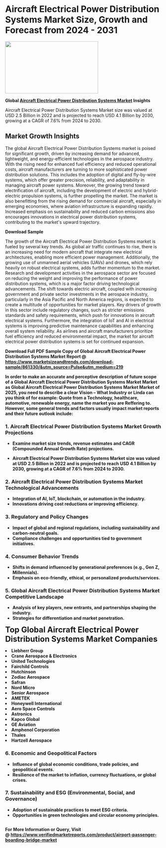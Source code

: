 <H1>Aircraft Electrical Power Distribution Systems Market Size, Growth and Forecast from 2024 - 2031</H1><img class="aligncenter size-medium wp-image-584254" src="https://thirdeyenews.in/wp-content/uploads/2024/09/Global-Market-Research-300x168.jpeg" alt="" width="300" height="168" /><p><strong>Global&nbsp;<a href="https://www.marketsizeandtrends.com/download-sample/861330/&amp;utm_source=Pulse&amp;utm_medium=219">Aircraft Electrical Power Distribution Systems Market</a> Insights</strong></p><p>Aircraft Electrical Power Distribution Systems Market size was valued at USD 2.5 Billion in 2022 and is projected to reach USD 4.1 Billion by 2030, growing at a CAGR of 7.6% from 2024 to 2030.</p><p><h2>Market Growth Insights</h2> <p>The global Aircraft Electrical Power Distribution Systems market is poised for significant growth, driven by increasing demand for advanced, lightweight, and energy-efficient technologies in the aerospace industry. With the rising need for enhanced fuel efficiency and reduced operational costs, aircraft manufacturers are turning to more sophisticated power distribution solutions. This includes the adoption of digital and fly-by-wire systems, which offer greater precision, reliability, and adaptability in managing aircraft power systems. Moreover, the growing trend toward electrification of aircraft, including the development of electric and hybrid-electric propulsion systems, is further propelling the market. The market is also benefitting from the rising demand for commercial aircraft, especially in emerging economies, where aviation infrastructure is expanding rapidly. Increased emphasis on sustainability and reduced carbon emissions also encourages innovations in electrical power distribution systems, contributing to the market's upward trajectory.</p> <p><strong>Download Sample</strong></p> <p>The growth of the Aircraft Electrical Power Distribution Systems market is fueled by several key trends. As global air traffic continues to rise, there is an increasing need for modern aircraft that integrate new electrical architectures, enabling more efficient power management. Additionally, the growing use of unmanned aerial vehicles (UAVs) and drones, which rely heavily on robust electrical systems, adds further momentum to the market. Research and development activities in the aerospace sector are focused on reducing the weight and improving the performance of power distribution systems, which is a major factor driving technological advancements. The shift towards electric aircraft, coupled with increasing government and private sector investments in the aerospace industry, particularly in the Asia Pacific and North America regions, is expected to create a multitude of opportunities for market players. Key drivers of growth in this sector include regulatory changes, such as stricter emissions standards and safety requirements, which push for innovations in aircraft electrical systems. Furthermore, the integration of IoT and AI in electrical systems is improving predictive maintenance capabilities and enhancing overall system reliability. As airlines and aircraft manufacturers prioritize fuel efficiency and reduced environmental impact, the market for aircraft electrical power distribution systems is set for continued expansion. <p><strong></p><p><span class=""><strong>Download Full PDF Sample Copy of Global Aircraft Electrical Power Distribution Systems Market Report</strong> @ <a href="https://www.marketsizeandtrends.com/download-sample/861330/&amp;utm_source=Pulse&amp;utm_medium=219" target="_blank">https://www.marketsizeandtrends.com/download-sample/861330/&amp;utm_source=Pulse&amp;utm_medium=219</a></span></p><p>In order to make an accurate and perceptive description of future scope of a Global&nbsp;Aircraft Electrical Power Distribution Systems Market Market as Global&nbsp;Aircraft Electrical Power Distribution Systems Market Market of 2025, you need to describe a clear Vision &ndash; What Industry or Linda can you think of for example: Quote from a Technology, healthcare, automotive, renewable energy, name the market you are Reffering to. However, some general trends and factors usually impact market reports and their future outlook include:</p><h3>1.&nbsp;<strong>Aircraft Electrical Power Distribution Systems Market Growth Projections</strong></h3><ul><li>Examine market size trends, revenue estimates and CAGR (Compounded Annual Growth Rate) projections.</li><li><p>Aircraft Electrical Power Distribution Systems Market size was valued at USD 2.5 Billion in 2022 and is projected to reach USD 4.1 Billion by 2030, growing at a CAGR of 7.6% from 2024 to 2030.</p></li></ul><h3>2.&nbsp;<strong>Aircraft Electrical Power Distribution Systems Market Technological Advancements</strong></h3><ul><li>Integration of AI, IoT, blockchain, or automation in the industry.</li><li>Innovations driving cost reductions or improving efficiency.</li></ul><h3>3.&nbsp;<strong>Regulatory and Policy Changes</strong></h3><ul><li>Impact of global and regional regulations, including sustainability and carbon-neutral goals.</li><li>Compliance challenges and opportunities tied to government initiatives.</li></ul><h3>4.&nbsp;<strong>Consumer Behavior Trends</strong></h3><ul><li>Shifts in demand influenced by generational preferences (e.g., Gen Z, Millennials).</li><li>Emphasis on eco-friendly, ethical, or personalized products/services.</li></ul><h3>5.&nbsp;<strong>Global Aircraft Electrical Power Distribution Systems Market Competitive Landscape</strong></h3><ul><li>Analysis of key players, new entrants, and partnerships shaping the industry.</li><li>Strategies for differentiation and market penetration.</li></ul><p data-pm-slice="1 1 []"><span style="color: inherit; font-family: inherit; font-size: 25px;">Top Global Aircraft Electrical Power Distribution Systems Market Companies</span></p><div class="" data-test-id=""><p><li>Liebherr Group</li><li> Crane Aerospace & Electronics</li><li> United Technologies</li><li> Fairchild Controls</li><li> Hutchinson</li><li> Zodiac Aerospace</li><li> Safran</li><li> Nord Micro</li><li> Senior Aerospace</li><li> AMETEK</li><li> Honeywell International</li><li> Aero Space Controls</li><li> Astronics</li><li> Kapco Global</li><li> GE Aviation</li><li> Amphenol Corporation</li><li> Thales</li><li> Hartzell Aerospace</li></p></div><h3>6.&nbsp;<strong>Economic and Geopolitical Factors</strong></h3><ul><li>Influence of global economic conditions, trade policies, and geopolitical events.</li><li>Resilience of the market to inflation, currency fluctuations, or global crises.</li></ul><h3>7.&nbsp;<strong>Sustainability and ESG (Environmental, Social, and Governance)</strong></h3><ul><li>Adoption of sustainable practices to meet ESG criteria.</li><li>Opportunities in green technologies and circular economy principles.</li></ul><h2><strong style="font-size: 14px;">For More Information or Query, Visit @&nbsp;</strong><a style="background-color: #ffffff; font-size: 14px;" href="https://www.marketsizeandtrends.com/report/aircraft-electrical-power-distribution-systems-market/" target="_blank">https://www.verifiedmarketreports.com/product/airport-passenger-boarding-bridge-market</a></h2>
